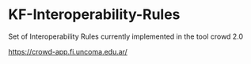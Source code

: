 # KF-Interoperability-Rules

Set of Interoperability Rules currently implemented in the tool crowd 2.0 

https://crowd-app.fi.uncoma.edu.ar/ 
